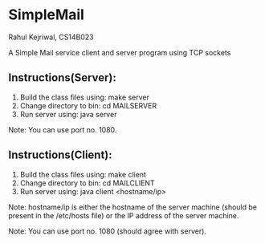 # SimpleMail

Rahul Kejriwal, CS14B023

A Simple Mail service client and server program using TCP sockets

## Instructions(Server): 
   
1. Build the class files using:
    make server
2. Change directory to bin:
    cd MAILSERVER
3. Run server using:
    java server <PortNo>
    
Note: You can use port no. 1080.  

## Instructions(Client): 

1. Build the class files using:
    make client
2. Change directory to bin:
    cd MAILCLIENT
3. Run server using:
    java client <hostname/ip> <PortNo>
        
Note: hostname/ip is either the hostname of the server machine (should be present in the /etc/hosts file) or the IP address of the server machine.

Note: You can use port no. 1080 (should agree with server).
